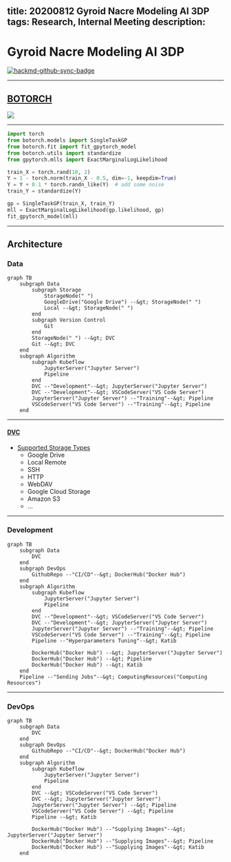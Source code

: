 title: 20200812 Gyroid Nacre Modeling AI 3DP
tags: Research, Internal Meeting
description: 
---

# Gyroid Nacre Modeling AI 3DP

[![hackmd-github-sync-badge](https://hackmd.io/gxT36hquRu2s9TJWUTwHZg/badge)](https://hackmd.io/gxT36hquRu2s9TJWUTwHZg)


---

## [BOTORCH](http://arxiv.org/abs/1910.06403)
![](https://i.imgur.com/eyv8lwC.png)

----

```python
import torch
from botorch.models import SingleTaskGP
from botorch.fit import fit_gpytorch_model
from botorch.utils import standardize
from gpytorch.mlls import ExactMarginalLogLikelihood

train_X = torch.rand(10, 2)
Y = 1 - torch.norm(train_X - 0.5, dim=-1, keepdim=True)
Y = Y + 0.1 * torch.randn_like(Y)  # add some noise
train_Y = standardize(Y)

gp = SingleTaskGP(train_X, train_Y)
mll = ExactMarginalLogLikelihood(gp.likelihood, gp)
fit_gpytorch_model(mll)
```

---

## Architecture
### Data
```mermaid
graph TB
    subgraph Data
        subgraph Storage
            StorageNode(" ")
            GoogleDrive("Google Drive") --&gt; StorageNode(" ")
            Local --&gt; StorageNode(" ")
        end
        subgraph Version Control
            Git
        end
        StorageNode(" ") --&gt; DVC
        Git --&gt; DVC
    end
    subgraph Algorithm
        subgraph Kubeflow
            JupyterServer("Jupyter Server")
            Pipeline
        end
        DVC --"Development"--&gt; JupyterServer("Jupyter Server")
        DVC --"Development"--&gt; VSCodeServer("VS Code Server")
        JupyterServer("Jupyter Server") --"Training"--&gt; Pipeline
        VSCodeServer("VS Code Server") --"Training"--&gt; Pipeline
    end
```

----

#### [DVC](https://dvc.org/)
* [Supported Storage Types](https://dvc.org/doc/command-reference/remote/add#supported-storage-types)
    * Google Drive
    * Local Remote
    * SSH
    * HTTP
    * WebDAV
    * Google Cloud Storage
    * Amazon S3
    * ...

----

### Development
```mermaid
graph TB
    subgraph Data
        DVC
    end
    subgraph DevOps
        GithubRepo --"CI/CD"--&gt; DockerHub("Docker Hub")
    end
    subgraph Algorithm
        subgraph Kubeflow
            JupyterServer("Jupyter Server")
            Pipeline
        end
        DVC --"Development"--&gt; VSCodeServer("VS Code Server")
        DVC --"Development"--&gt; JupyterServer("Jupyter Server")
        JupyterServer("Jupyter Server") --"Training"--&gt; Pipeline
        VSCodeServer("VS Code Server") --"Training"--&gt; Pipeline
        Pipeline --"Hyperparameters Tuning"--&gt; Katib
        
        DockerHub("Docker Hub") --&gt; JupyterServer("Jupyter Server")
        DockerHub("Docker Hub") --&gt; Pipeline
        DockerHub("Docker Hub") --&gt; Katib
    end
    Pipeline --"Sending Jobs"--&gt; ComputingResources("Computing Resources")
```

----

### DevOps
```mermaid
graph TB
    subgraph Data
        DVC
    end
    subgraph DevOps
        GithubRepo --"CI/CD"--&gt; DockerHub("Docker Hub")
    end
    subgraph Algorithm
        subgraph Kubeflow
            JupyterServer("Jupyter Server")
            Pipeline
        end
        DVC --&gt; VSCodeServer("VS Code Server")
        DVC --&gt; JupyterServer("Jupyter Server")
        JupyterServer("Jupyter Server") --&gt; Pipeline
        VSCodeServer("VS Code Server") --&gt; Pipeline
        Pipeline --&gt; Katib
        
        DockerHub("Docker Hub") --"Supplying Images"--&gt; JupyterServer("Jupyter Server")
        DockerHub("Docker Hub") --"Supplying Images"--&gt; Pipeline
        DockerHub("Docker Hub") --"Supplying Images"--&gt; Katib
    end
```
